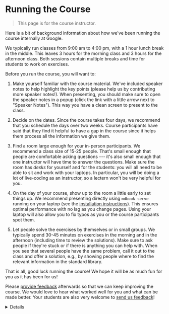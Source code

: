 # Running the Course

> This page is for the course instructor.

Here is a bit of background information about how we've been running the course
internally at Google.

We typically run classes from 9:00 am to 4:00 pm, with a 1 hour lunch break in
the middle. This leaves 3 hours for the morning class and 3 hours for the
afternoon class. Both sessions contain multiple breaks and time for students to
work on exercises.

Before you run the course, you will want to:

1. Make yourself familiar with the course material. We've included speaker notes
   to help highlight the key points (please help us by contributing more speaker
   notes!). When presenting, you should make sure to open the speaker notes in a
   popup (click the link with a little arrow next to "Speaker Notes"). This way
   you have a clean screen to present to the class.

1. Decide on the dates. Since the course takes four days, we recommend that you
   schedule the days over two weeks. Course participants have said that they
   find it helpful to have a gap in the course since it helps them process all
   the information we give them.

1. Find a room large enough for your in-person participants. We recommend a
   class size of 15-25 people. That's small enough that people are comfortable
   asking questions --- it's also small enough that one instructor will have
   time to answer the questions. Make sure the room has _desks_ for yourself and
   for the students: you will all need to be able to sit and work with your
   laptops. In particular, you will be doing a lot of live-coding as an
   instructor, so a lectern won't be very helpful for you.

1. On the day of your course, show up to the room a little early to set things
   up. We recommend presenting directly using `mdbook serve` running on your
   laptop (see the [installation instructions][3]). This ensures optimal
   performance with no lag as you change pages. Using your laptop will also
   allow you to fix typos as you or the course participants spot them.

1. Let people solve the exercises by themselves or in small groups. We typically
   spend 30-45 minutes on exercises in the morning and in the afternoon
   (including time to review the solutions). Make sure to ask people if they're
   stuck or if there is anything you can help with. When you see that several
   people have the same problem, call it out to the class and offer a solution,
   e.g., by showing people where to find the relevant information in the
   standard library.

That is all, good luck running the course! We hope it will be as much fun for
you as it has been for us!

Please [provide feedback][1] afterwards so that we can keep improving the
course. We would love to hear what worked well for you and what can be made
better. Your students are also very welcome to [send us feedback][2]!

[1]: https://github.com/google/comprehensive-rust/discussions/86
[2]: https://github.com/google/comprehensive-rust/discussions/100
[3]: https://github.com/google/comprehensive-rust#building

<details>

### Instructor Preparation

- **Go through all the material:** Before teaching the course, make sure you
  have gone through all the slides and exercises yourself. This will help you
  anticipate questions and potential difficulties.
- **Prepare for live coding:** The course involves a lot of live coding.
  Practice the examples and exercises beforehand to ensure you can type them out
  smoothly during the class. Have the solutions ready in case you get stuck.
- **Familiarize yourself with `mdbook`:** The course is presented using
  `mdbook`. Knowing how to navigate, search, and use its features will make the
  presentation smoother.

### Creating a Good Learning Environment

- **Encourage questions:** Reiterate that there are no "stupid" questions. A
  welcoming atmosphere for questions is crucial for learning.
- **Manage time effectively:** Keep an eye on the schedule, but be flexible.
  It's more important that students understand the concepts than sticking
  rigidly to the timeline.
- **Facilitate group work:** During exercises, encourage students to work
  together. This can help them learn from each other and feel less stuck.

</details>

